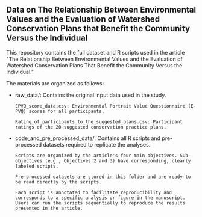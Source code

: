 ## **Data on The Relationship Between Environmental Values and the Evaluation of Watershed Conservation Plans that Benefit the Community Versus the Individual**

This repository contains the full dataset and R scripts used in the article "The Relationship Between Environmental Values and the Evaluation of Watershed Conservation Plans That Benefit the Community Versus the Individual."

The materials are organized as follows:

- raw_data/: Contains the original input data used in the study.

      EPVQ_score_data.csv: Environmental Portrait Value Questionnaire (E-PVQ) scores for all participants.

      Rating_of_participants_to_the_suggested_plans.csv: Participant ratings of the 20 suggested conservation practice plans.

- code_and_pre_processed_data/: Contains all R scripts and pre-processed datasets required to replicate the analyses.

      Scripts are organized by the article's four main objectives. Sub-objectives (e.g., Objectives 2 and 3) have corresponding, clearly labeled scripts.

      Pre-processed datasets are stored in this folder and are ready to be read directly by the scripts.

      Each script is annotated to facilitate reproducibility and corresponds to a specific analysis or figure in the manuscript. Users can run the scripts sequentially to reproduce the results presented in the article.







